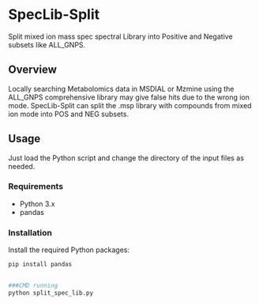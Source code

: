 # SpecLib-Split

Split mixed ion mass spec spectral Library into Positive and Negative subsets like ALL_GNPS.

## Overview

Locally searching Metabolomics data in MSDIAL or Mzmine using the ALL_GNPS comprehensive library may give false hits due to the wrong ion mode. SpecLib-Split can split the .msp library with compounds from mixed ion mode into POS and NEG subsets.

## Usage

Just load the Python script and change the directory of the input files as needed.

### Requirements

- Python 3.x
- pandas

### Installation

Install the required Python packages:
```bash
pip install pandas


###CMD running
python split_spec_lib.py

